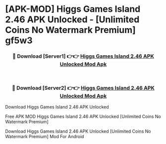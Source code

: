 # [APK-MOD] Higgs Games Island 2.46 APK Unlocked - [Unlimited Coins No Watermark Premium] gf5w3



<div align="center">
<h3>🔴 Download [Server1] 👉👉 <a href="https://momento.my/?title=Higgs_Games_Island_2.46_APK_Unlocked">Higgs Games Island 2.46 APK Unlocked Mod Apk</a></h3><br>

<h3>🔴 Download [Server2] 👉👉 <a href="https://momento.my/?title=Higgs_Games_Island_2.46_APK_Unlocked">Higgs Games Island 2.46 APK Unlocked Mod Apk</a></h3>
</div>



Download Higgs Games Island 2.46 APK Unlocked 

Free APK MOD Higgs Games Island 2.46 APK Unlocked [Unlimited Coins No Watermark Premium]

Download Higgs Games Island 2.46 APK Unlocked [Unlimited Coins No Watermark Premium] Mod For Android
